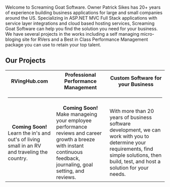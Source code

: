 <style>
  .inner header h1 {
    display:none;
  }
</style>

Welcome to Screaming Goat Software.  Owner Patrick Sikes has 20+ years of experience building business applications for large and small companies around the US.  Specializing in ASP.NET MVC Full Stack applications with service layer integrations and cloud based hosting services, Screaming Goat Software can help you find the solution you need for your business.  We have several projects in the works including a self managing micro-bloging site for RVers and a Best in Class Performance Management package you can use to retain your top talent.

## Our Projects

<table width="100%" cellpadding="10">
  <tr>
    <th style="font-style:bold;text-align:center;">RVingHub.com</th>
    <th style="font-style:bold;text-align:center;">Professional Performance Management</th>
    <th style="font-style:bold;text-align:center;">Custom Software for your Business</th>
  </tr>
  <tr>
    <td colspan="3"><hr /></td>
  </tr>
  <tr>
    <td><div style="text-align:center;"><b>Coming Soon!</b></div> Learn the in's and out's of living small in an RV and traveling the country. </td>
    <td><div style="text-align:center;"><b>Coming Soon!</b></div> Make manageing your employee performance reviews and career growth a breeze with instant continuous feedback, journaling, goal setting, and reviews. </td>
    <td>With more than 20 years of business software development, we can work with you to determine your requirements, find simple solutions, then build, test, and host a solution for your needs.</td>
  </tr>
</table>

